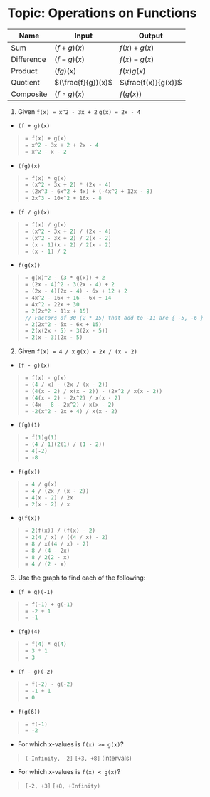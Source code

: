 # Topic: Operations on Functions

| Name       | Input              | Output              |
| ---------- | ------------------ | ------------------- |
| Sum        | $(f + g)(x)$       | $f(x) + g(x)$       |
| Difference | $(f - g)(x)$       | $f(x) - g(x)$       |
| Product    | $(fg)(x)$          | $f(x)g(x)$          |
| Quotient   | $(\frac{f}{g})(x)$ | $\frac{f(x)}{g(x)}$ |
| Composite  | $(f \circ g)(x)$   | $f(g(x))$           |

1. Given `f(x) = x^2 - 3x + 2` `g(x) = 2x - 4`
- `(f + g)(x)`
> ```rs
> = f(x) + g(x)
> = x^2 - 3x + 2 + 2x - 4
> = x^2 - x - 2
> ```
- `(fg)(x)`
> ```rs
> = f(x) * g(x)
> = (x^2 - 3x + 2) * (2x - 4)
> = (2x^3 - 6x^2 + 4x) + (-4x^2 + 12x - 8)
> = 2x^3 - 10x^2 + 16x - 8
> ```
- `(f / g)(x)`
> ```rs
> = f(x) / g(x)
> = (x^2 - 3x + 2) / (2x - 4)
> = (x^2 - 3x + 2) / 2(x - 2)
> = (x - 1)(x - 2) / 2(x - 2)
> = (x - 1) / 2
> ```
- `f(g(x))`
> ```rs
> = g(x)^2 - (3 * g(x)) + 2
> = (2x - 4)^2 - 3(2x - 4) + 2
> = (2x - 4)(2x - 4) - 6x + 12 + 2
> = 4x^2 - 16x + 16 - 6x + 14
> = 4x^2 - 22x + 30
> = 2(2x^2 - 11x + 15)
> // Factors of 30 (2 * 15) that add to -11 are { -5, -6 }
> = 2(2x^2 - 5x - 6x + 15)
> = 2(x(2x - 5) - 3(2x - 5))
> = 2(x - 3)(2x - 5)
> ```

2. Given `f(x) = 4 / x` `g(x) = 2x / (x - 2)`
- `(f - g)(x)`
> ```rs
> = f(x) - g(x)
> = (4 / x) - (2x / (x - 2))
> = (4(x - 2) / x(x - 2)) - (2x^2 / x(x - 2))
> = (4(x - 2) - 2x^2) / x(x - 2)
> = (4x - 8 - 2x^2) / x(x - 2)
> = -2(x^2 - 2x + 4) / x(x - 2)
> ```

- `(fg)(1)`
> ```rs
> = f(1)g(1)
> = (4 / 1)(2(1) / (1 - 2))
> = 4(-2)
> = -8
> ```

- `f(g(x))`
> ```rs
> = 4 / g(x)
> = 4 / (2x / (x - 2))
> = 4(x - 2) / 2x
> = 2(x - 2) / x
> ```

- `g(f(x))`
> ```rs
> = 2(f(x)) / (f(x) - 2)
> = 2(4 / x) / ((4 / x) - 2)
> = 8 / x((4 / x) - 2)
> = 8 / (4 - 2x)
> = 8 / 2(2 - x)
> = 4 / (2 - x)
> ```

3. Use the graph to find each of the following:

- `(f + g)(-1)`
> ```rs
> = f(-1) + g(-1)
> = -2 + 1
> = -1
> ```

- `(fg)(4)`
> ```rs
> = f(4) * g(4)
> = 3 * 1
> = 3
> ```

- `(f - g)(-2)`
> ```rs
> = f(-2) - g(-2)
> = -1 + 1
> = 0
> ```

- `f(g(6))`
> ```rs
> = f(-1)
> = -2
> ```

- For which x-values is `f(x) >= g(x)`?
> `(-Infinity, -2]` `[+3, +8]` (intervals)

- For which x-values is `f(x) < g(x)`?
> `[-2, +3]` `[+8, +Infinity)`